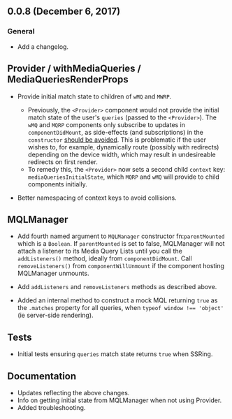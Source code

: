 ## 0.0.8 (December 6, 2017)

### General
* Add a changelog. 

## Provider / withMediaQueries / MediaQueriesRenderProps 
* Provide initial match state to children of `wMQ` and `MWRP`.
    * Previously, the `<Provider>` component would not provide the initial match state of the user's `queries` (passed to the `<Provider>`). The `wMQ` and `MQRP` components only subscribe to updates in `componentDidMount`, as side-effects (and subscriptions) in the `constructor` [should be avoided](https://reactjs.org/docs/react-component.html#constructor). This is problematic if the user wishes to, for example, dynamically route (possibly with redirects) depending on the device width, which may result in undesireable redirects on first render.
    * To remedy this, the `<Provider>` now sets a second child `context` key: `mediaQueriesInitialState`, which `MQRP` and `wMQ` will provide to child components initially. 

* Better namespacing of context keys to avoid collisions.

## MQLManager 

* Add fourth named argument to `MQLManager` constructor fn:`parentMounted` which is a `Boolean`. If `parentMounted` is set to false, MQLManager will not attach a listener to its Media Query Lists until you call the `addListeners()` method, ideally from `componentDidMount`. Call `removeListeners()` from `componentWillUnmount` if the component hosting MQLManager unmounts.  

* Add `addListeners` and `removeListeners` methods as described above.

* Added an internal method to construct a mock MQL returning `true` as the `.matches` property for all queries, when `typeof window !== 'object'` (ie server-side rendering).    


## Tests
* Initial tests ensuring `queries` match state returns `true` when SSRing. 

## Documentation
* Updates reflecting the above changes. 
* Info on getting initial state from MQLManager when not using Provider. 
* Added troubleshooting.